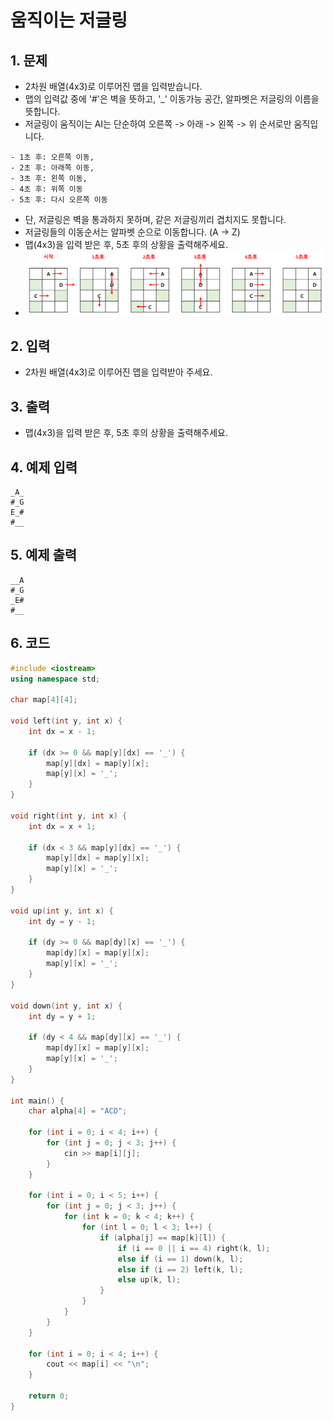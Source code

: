 # 움직이는 저글링

## 1. 문제

- 2차원 배열(4x3)로 이루어진 맵을 입력받습니다.
- 맵의 입력값 중에 '#'은 벽을 뜻하고, '_' 이동가능 공간, 알파벳은 저글링의 이름을 뜻합니다.
- 저글링이 움직이는 AI는 단순하여 오른쪽 -> 아래 -> 왼쪽 -> 위 순서로만 움직입니다.

```
- 1초 후: 오른쪽 이동,
- 2초 후: 아래쪽 이동,
- 3초 후: 왼쪽 이동,
- 4초 후: 위쪽 이동
- 5초 후: 다시 오른쪽 이동
```

- 단, 저글링은 벽을 통과하지 못하며, 같은 저글링끼리 겹치지도 못합니다.
- 저글링들의 이동순서는 알파벳 순으로 이동합니다. (A -> Z)
- 맵(4x3)을 입력 받은 후, 5초 후의 상황을 출력해주세요.
- <img src="./Exam03.png" alt="Exam" style="zoom:77%;" />

## 2. 입력
- 2차원 배열(4x3)로 이루어진 맵을 입력받아 주세요.

## 3. 출력

- 맵(4x3)을 입력 받은 후, 5초 후의 상황을 출력해주세요.


## 4. 예제 입력
```
_A_
#_G
E_#
#__
```

## 5. 예제 출력
```
__A
#_G
_E#
#__
```

## 6. 코드

```c++
#include <iostream>
using namespace std;

char map[4][4];

void left(int y, int x) {
	int dx = x - 1;

	if (dx >= 0 && map[y][dx] == '_') {
		map[y][dx] = map[y][x];
		map[y][x] = '_';
	}
}

void right(int y, int x) {
	int dx = x + 1;

	if (dx < 3 && map[y][dx] == '_') {
		map[y][dx] = map[y][x];
		map[y][x] = '_';
	}
}

void up(int y, int x) {
	int dy = y - 1;

	if (dy >= 0 && map[dy][x] == '_') {
		map[dy][x] = map[y][x];
		map[y][x] = '_';
	}
}

void down(int y, int x) {
	int dy = y + 1;

	if (dy < 4 && map[dy][x] == '_') {
		map[dy][x] = map[y][x];
		map[y][x] = '_';
	}
}

int main() {
	char alpha[4] = "ACD";

	for (int i = 0; i < 4; i++) {
		for (int j = 0; j < 3; j++) {
			cin >> map[i][j];
		}
	}

	for (int i = 0; i < 5; i++) {
		for (int j = 0; j < 3; j++) {
			for (int k = 0; k < 4; k++) {
				for (int l = 0; l < 3; l++) {
					if (alpha[j] == map[k][l]) {
						if (i == 0 || i == 4) right(k, l);
						else if (i == 1) down(k, l);
						else if (i == 2) left(k, l);
						else up(k, l);
					}
				}
			}
		}
	}

	for (int i = 0; i < 4; i++) {
		cout << map[i] << "\n";
	}

	return 0;
}
```
